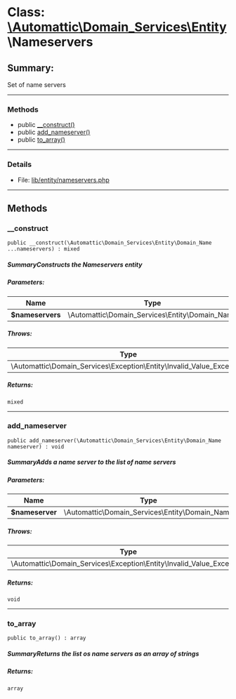 # Class: [\Automattic](../namespaces/automattic.md)[\Domain_Services](../namespaces/automattic-domain-services.md)[\Entity](../namespaces/automattic-domain-services-entity.md)\Nameservers

## Summary:

Set of name servers


---

### Methods

* public [__construct()](#method___construct)
* public [add_nameserver()](#method_add_nameserver)
* public [to_array()](#method_to_array)

---

### Details

* File: [lib/entity/nameservers.php](../../lib/entity/nameservers.php)

---

## Methods

<a id="method___construct"></a>
### __construct

```
public __construct(\Automattic\Domain_Services\Entity\Domain_Name  ...nameservers) : mixed
```

##### SummaryConstructs the Nameservers entity
##### Parameters:

| Name | Type | Default |
|------|------|---------|
| **$nameservers** | \Automattic\Domain_Services\Entity\Domain_Name |  |

##### Throws:

| Type | Description |
|------|-------------|
| \Automattic\Domain_Services\Exception\Entity\Invalid_Value_Exception |  |

##### Returns:

```
mixed
```

---

<a id="method_add_nameserver"></a>
### add_nameserver

```
public add_nameserver(\Automattic\Domain_Services\Entity\Domain_Name  nameserver) : void
```

##### SummaryAdds a name server to the list of name servers
##### Parameters:

| Name | Type | Default |
|------|------|---------|
| **$nameserver** | \Automattic\Domain_Services\Entity\Domain_Name |  |

##### Throws:

| Type | Description |
|------|-------------|
| \Automattic\Domain_Services\Exception\Entity\Invalid_Value_Exception |  |

##### Returns:

```
void
```

---

<a id="method_to_array"></a>
### to_array

```
public to_array() : array
```

##### SummaryReturns the list os name servers as an array of strings
##### Returns:

```
array
```
